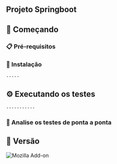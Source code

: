 ## Projeto Springboot 



## 🚀 Começando


### 📋 Pré-requisitos



### 🔧 Instalação

```
-----

```

## ⚙️ Executando os testes
```
-----------

```


### 🔩 Analise os testes de ponta a ponta



## 📌 Versão

![Mozilla Add-on](https://img.shields.io/amo/v/teste)

